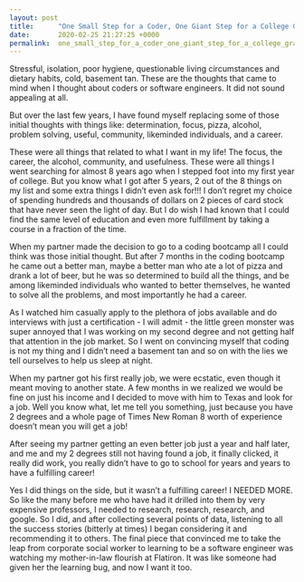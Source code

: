 ```yaml
---
layout: post
title:      "One Small Step for a Coder, One Giant Step for a College Grad"
date:       2020-02-25 21:27:25 +0000
permalink:  one_small_step_for_a_coder_one_giant_step_for_a_college_grad
---
```



Stressful, isolation, poor hygiene, questionable living circumstances and dietary habits, cold, basement tan. These are the thoughts that came to mind when I thought about coders or software engineers. It did not sound appealing at all. 

But over the last few years, I have found myself replacing some of those initial thoughts with things like: determination, focus, pizza, alcohol, problem solving, useful, community, likeminded individuals, and a career. 

These were all things that related to what I want in my life! The focus, the career, the alcohol, community, and usefulness. These were all things I went searching for almost 8 years ago when I stepped foot into my first year of college. But you know what I got after 5 years, 2 out of the 8 things on my list and some extra things I didn’t even ask for!!! I don’t regret my choice of spending hundreds and thousands of dollars on 2 pieces of card stock that have never seen the light of day. But I do wish I had known that I could find the same level of education and even more fulfillment by taking a course in a fraction of the time. 

When my partner made the decision to go to a coding bootcamp all I could think was those initial thought. But after 7 months in the coding bootcamp he came out a better man, maybe a better man who ate a lot of pizza and drank a lot of beer, but he was so determined to build all the things, and be among likeminded individuals who wanted to better themselves, he wanted to solve all the problems, and most importantly he had a career. 

As I watched him casually apply to the plethora of jobs available and do interviews with just a certification - I will admit - the little green monster was super annoyed that I was working on my second degree and not getting half that attention in the job market. So I went on convincing myself that coding is not my thing and I didn’t need a basement tan and so on with the lies we tell ourselves to help us sleep at night. 

When my partner got his first really job, we were ecstatic, even though it meant moving to another state. A few months in we realized we would be fine on just his income and I decided to move with him to Texas and look for a job. Well you know what, let me tell you something, just because you have 2 degrees and a whole page of Times New Roman 8 worth of experience doesn’t mean you will get a job! 

After seeing my partner getting an even better job just a year and half later, and me and my 2 degrees still not having found a job, it finally clicked, it really did work, you really didn’t have to go to school for years and years to have a fulfilling career! 

Yes I did things on the side, but it wasn’t a fulfilling career! I NEEDED MORE. So like the many before me who have had it drilled into them by very expensive professors, I needed to research, research, research, and google. So I did, and after collecting several points of data, listening to all the success stories (bitterly at times) I began considering it and recommending it to others. The final piece that convinced me to take the leap from corporate social worker to learning to be a software engineer was watching my mother-in-law flourish at Flatiron. It was like someone had given her the learning bug, and now I want it too. 

